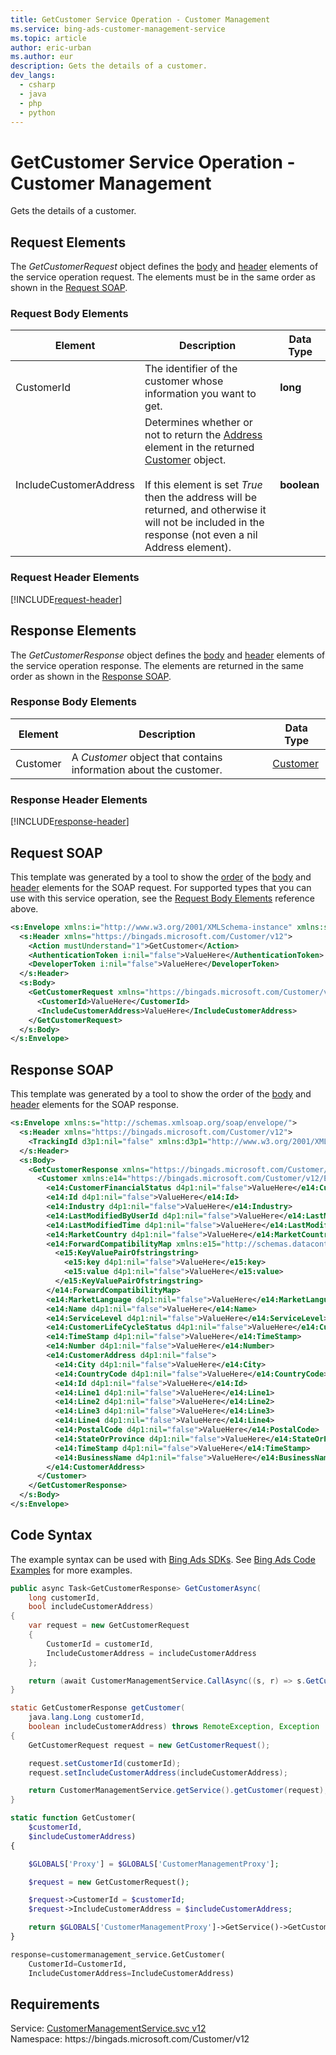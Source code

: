 ```yaml
---
title: GetCustomer Service Operation - Customer Management
ms.service: bing-ads-customer-management-service
ms.topic: article
author: eric-urban
ms.author: eur
description: Gets the details of a customer.
dev_langs: 
  - csharp
  - java
  - php
  - python
---
```

# GetCustomer Service Operation - Customer Management
Gets the details of a customer.

## <a name="request"></a>Request Elements
The *GetCustomerRequest* object defines the [body](#request-body) and [header](#request-header) elements of the service operation request. The elements must be in the same order as shown in the [Request SOAP](#request-soap). 

### <a name="request-body"></a>Request Body Elements

|Element|Description|Data Type|
|-----------|---------------|-------------|
|<a name="customerid"></a>CustomerId|The identifier of the customer whose information you want to get.|**long**|
|<a name="includecustomeraddress"></a>IncludeCustomerAddress|Determines whether or not to return the [Address](customer.md#customeraddress) element in the returned [Customer](customer.md) object.<br/><br/>If this element is set *True* then the address will be returned, and otherwise it will not be included in the response (not even a nil Address element).|**boolean**|

### <a name="request-header"></a>Request Header Elements
[!INCLUDE[request-header](./includes/request-header.md)]

## <a name="response"></a>Response Elements
The *GetCustomerResponse* object defines the [body](#response-body) and [header](#response-header) elements of the service operation response. The elements are returned in the same order as shown in the [Response SOAP](#response-soap).

### <a name="response-body"></a>Response Body Elements

|Element|Description|Data Type|
|-----------|---------------|-------------|
|<a name="customer"></a>Customer|A *Customer* object that contains information about the customer.|[Customer](customer.md)|

### <a name="response-header"></a>Response Header Elements
[!INCLUDE[response-header](./includes/response-header.md)]

## <a name="request-soap"></a>Request SOAP
This template was generated by a tool to show the [order](../guides/services-protocol.md#element-order) of the [body](#request-body) and [header](#request-header) elements for the SOAP request. For supported types that you can use with this service operation, see the [Request Body Elements](#request-header) reference above.

```xml
<s:Envelope xmlns:i="http://www.w3.org/2001/XMLSchema-instance" xmlns:s="http://schemas.xmlsoap.org/soap/envelope/">
  <s:Header xmlns="https://bingads.microsoft.com/Customer/v12">
    <Action mustUnderstand="1">GetCustomer</Action>
    <AuthenticationToken i:nil="false">ValueHere</AuthenticationToken>
    <DeveloperToken i:nil="false">ValueHere</DeveloperToken>
  </s:Header>
  <s:Body>
    <GetCustomerRequest xmlns="https://bingads.microsoft.com/Customer/v12">
      <CustomerId>ValueHere</CustomerId>
      <IncludeCustomerAddress>ValueHere</IncludeCustomerAddress>
    </GetCustomerRequest>
  </s:Body>
</s:Envelope>
```

## <a name="response-soap"></a>Response SOAP
This template was generated by a tool to show the order of the [body](#response-body) and [header](#response-header) elements for the SOAP response.

```xml
<s:Envelope xmlns:s="http://schemas.xmlsoap.org/soap/envelope/">
  <s:Header xmlns="https://bingads.microsoft.com/Customer/v12">
    <TrackingId d3p1:nil="false" xmlns:d3p1="http://www.w3.org/2001/XMLSchema-instance">ValueHere</TrackingId>
  </s:Header>
  <s:Body>
    <GetCustomerResponse xmlns="https://bingads.microsoft.com/Customer/v12">
      <Customer xmlns:e14="https://bingads.microsoft.com/Customer/v12/Entities" d4p1:nil="false" xmlns:d4p1="http://www.w3.org/2001/XMLSchema-instance">
        <e14:CustomerFinancialStatus d4p1:nil="false">ValueHere</e14:CustomerFinancialStatus>
        <e14:Id d4p1:nil="false">ValueHere</e14:Id>
        <e14:Industry d4p1:nil="false">ValueHere</e14:Industry>
        <e14:LastModifiedByUserId d4p1:nil="false">ValueHere</e14:LastModifiedByUserId>
        <e14:LastModifiedTime d4p1:nil="false">ValueHere</e14:LastModifiedTime>
        <e14:MarketCountry d4p1:nil="false">ValueHere</e14:MarketCountry>
        <e14:ForwardCompatibilityMap xmlns:e15="http://schemas.datacontract.org/2004/07/System.Collections.Generic" d4p1:nil="false">
          <e15:KeyValuePairOfstringstring>
            <e15:key d4p1:nil="false">ValueHere</e15:key>
            <e15:value d4p1:nil="false">ValueHere</e15:value>
          </e15:KeyValuePairOfstringstring>
        </e14:ForwardCompatibilityMap>
        <e14:MarketLanguage d4p1:nil="false">ValueHere</e14:MarketLanguage>
        <e14:Name d4p1:nil="false">ValueHere</e14:Name>
        <e14:ServiceLevel d4p1:nil="false">ValueHere</e14:ServiceLevel>
        <e14:CustomerLifeCycleStatus d4p1:nil="false">ValueHere</e14:CustomerLifeCycleStatus>
        <e14:TimeStamp d4p1:nil="false">ValueHere</e14:TimeStamp>
        <e14:Number d4p1:nil="false">ValueHere</e14:Number>
        <e14:CustomerAddress d4p1:nil="false">
          <e14:City d4p1:nil="false">ValueHere</e14:City>
          <e14:CountryCode d4p1:nil="false">ValueHere</e14:CountryCode>
          <e14:Id d4p1:nil="false">ValueHere</e14:Id>
          <e14:Line1 d4p1:nil="false">ValueHere</e14:Line1>
          <e14:Line2 d4p1:nil="false">ValueHere</e14:Line2>
          <e14:Line3 d4p1:nil="false">ValueHere</e14:Line3>
          <e14:Line4 d4p1:nil="false">ValueHere</e14:Line4>
          <e14:PostalCode d4p1:nil="false">ValueHere</e14:PostalCode>
          <e14:StateOrProvince d4p1:nil="false">ValueHere</e14:StateOrProvince>
          <e14:TimeStamp d4p1:nil="false">ValueHere</e14:TimeStamp>
          <e14:BusinessName d4p1:nil="false">ValueHere</e14:BusinessName>
        </e14:CustomerAddress>
      </Customer>
    </GetCustomerResponse>
  </s:Body>
</s:Envelope>
```

## <a name="example"></a>Code Syntax
The example syntax can be used with [Bing Ads SDKs](../guides/client-libraries.md). See [Bing Ads Code Examples](../guides/code-examples.md) for more examples.
```csharp
public async Task<GetCustomerResponse> GetCustomerAsync(
	long customerId,
	bool includeCustomerAddress)
{
	var request = new GetCustomerRequest
	{
		CustomerId = customerId,
		IncludeCustomerAddress = includeCustomerAddress
	};

	return (await CustomerManagementService.CallAsync((s, r) => s.GetCustomerAsync(r), request));
}
```
```java
static GetCustomerResponse getCustomer(
	java.lang.Long customerId,
	boolean includeCustomerAddress) throws RemoteException, Exception
{
	GetCustomerRequest request = new GetCustomerRequest();

	request.setCustomerId(customerId);
	request.setIncludeCustomerAddress(includeCustomerAddress);

	return CustomerManagementService.getService().getCustomer(request);
}
```
```php
static function GetCustomer(
	$customerId,
	$includeCustomerAddress)
{

	$GLOBALS['Proxy'] = $GLOBALS['CustomerManagementProxy'];

	$request = new GetCustomerRequest();

	$request->CustomerId = $customerId;
	$request->IncludeCustomerAddress = $includeCustomerAddress;

	return $GLOBALS['CustomerManagementProxy']->GetService()->GetCustomer($request);
}
```
```python
response=customermanagement_service.GetCustomer(
	CustomerId=CustomerId,
	IncludeCustomerAddress=IncludeCustomerAddress)
```

## Requirements
Service: [CustomerManagementService.svc v12](https://clientcenter.api.bingads.microsoft.com/Api/CustomerManagement/v12/CustomerManagementService.svc)  
Namespace: https\://bingads.microsoft.com/Customer/v12  


